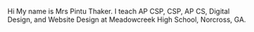 Hi My name is Mrs Pintu Thaker. I teach AP CSP, CSP, AP CS, Digital Design, and Website Design at Meadowcreek High School, Norcross, GA.
